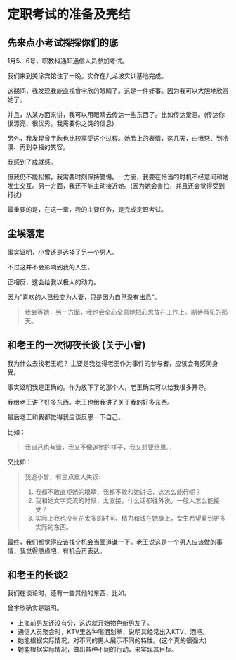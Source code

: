 # 定职考试的准备及完结

## 先来点小考试探探你们的底

1月5、6号，职教科通知通信人员参加考试。

我们来到美涂宾馆住了一晚。实作在九龙坡实训基地完成。

这期间，我发现我能直视曾宇欣的眼睛了。这是一件好事。因为我可以大胆地欣赏她了。

并且，从某方面来讲，我可以用眼睛去传达一些东西了。比如传达爱意。\(传达你很漂亮、很优秀，我需要你之类的信息\)

另外，我发现曾宇欣也比较享受这个过程。她脸上的表情，这几天，由愤怒、到冷漠、再到幸福的笑容。

我感到了成就感。



但我仍不能松懈，我需要时刻保持警惕。一方面，我要在恰当的时机不经意间和她发生交互。另一方面，我还不能主动接近她。\(因为她会害怕，并且还会觉得受到打扰\)

最重要的是，在这一章，我的主要任务，是完成定职考试。

## 尘埃落定

事实证明，小曾还是选择了另一个男人。

不过这并不会影响到我的人生。

正相反，这会给我以极大的动力。

因为“喜欢的人已经变为人妻，只是因为自己没有出息”。

> 我会等她，另一方面，我也会全心全意地把心思放在工作上。期待再见的那天。

## 和老王的一次彻夜长谈 \(关于小曾\)

我为什么去找老王呢？ 主要是我觉得老王作为事件的参与者，应该会有感同身受。

事实证明我是正确的。作为放下了的那个人，老王确实可以给我很多开导。

我给老王讲了好多东西。老王也给我讲了关于我的好多东西。

最后老王和我都觉得我应该反思一下自己。

比如：

> 我自己也有错，我又不像追她的样子，我又想要结果…

又比如：

> 我追小曾，有三点重大失误:
>
> 1. 我都不敢直视她的眼睛、我都不敢和她讲话，这怎么能行呢？
> 2. 我和她文字交流的时候，太直接，什么话都往外说，一般人怎么能接受？
> 3. 实际上我也没有花太多的时间、精力和钱在她身上，女生希望看到更多实际的东西。

最终，我们都觉得应该找个机会当面道谦一下。老王说这是一个男人应该做的事情，我觉得随缘吧，有机会再表达。 

## 和老王的长谈2

我们在谈论时，还有一些其他的东西，比如。

曾宇欣确实是聪明。

* 上海前男友还没有分，这边就开始物色新男友了。
* 通信人员聚会时，KTV里各种喝酒划拳，说明其经常出入KTV、酒吧。
* 她能根据实际情况，对不同的男人展示不同的特性。\(这个真的很强大\)
* 她能根据实际情况，做出各种不同的行动，来实现其目标。



